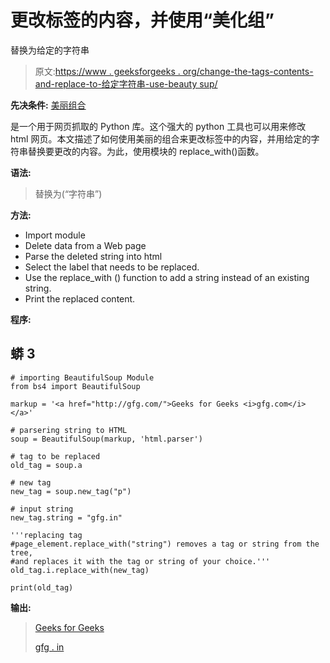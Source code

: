 # 更改标签的内容，并使用“美化组”

替换为给定的字符串

> 原文:[https://www . geeksforgeeks . org/change-the-tags-contents-and-replace-to-给定字符串-use-beauty sup/](https://www.geeksforgeeks.org/change-the-tags-contents-and-replace-with-the-given-string-using-beautifulsoup/)

**先决条件:** [美丽组合](https://www.geeksforgeeks.org/implementing-web-scraping-python-beautiful-soup/)

是一个用于网页抓取的 Python 库。这个强大的 python 工具也可以用来修改 html 网页。本文描述了如何使用美丽的组合来更改标签中的内容，并用给定的字符串替换要更改的内容。为此，使用模块的 replace_with()函数。

**语法:**

> 替换为(“字符串”)

**方法:**

*   Import module
*   Delete data from a Web page
*   Parse the deleted string into html
*   Select the label that needs to be replaced.
*   Use the replace_with () function to add a string instead of an existing string.
*   Print the replaced content.

**程序:**

## 蟒 3

```
# importing BeautifulSoup Module
from bs4 import BeautifulSoup

markup = '<a href="http://gfg.com/">Geeks for Geeks <i>gfg.com</i></a>'

# parsering string to HTML
soup = BeautifulSoup(markup, 'html.parser')

# tag to be replaced
old_tag = soup.a

# new tag
new_tag = soup.new_tag("p")

# input string
new_tag.string = "gfg.in"

'''replacing tag
#page_element.replace_with("string") removes a tag or string from the tree,
#and replaces it with the tag or string of your choice.'''
old_tag.i.replace_with(new_tag)

print(old_tag)
```

**输出:**

> <a href = " http://gfg . com/">Geeks for Geeks<p>gfg . in</p></a>